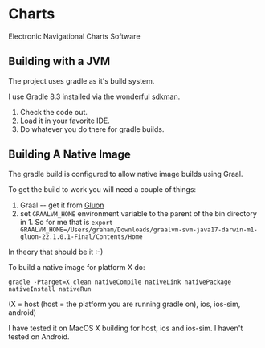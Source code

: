 # Charts
Electronic Navigational Charts Software

## Building with a JVM

The project uses gradle as it's build system.

I use Gradle 8.3 installed via the wonderful [sdkman](https://sdkman.io/).

1. Check the code out.
2. Load it in your favorite IDE.
3. Do whatever you do there for gradle builds.

## Building A Native Image

The gradle build is configured to allow native image builds using Graal.

To get the build to work you will need a couple of things:

1. Graal -- get it from [Gluon](https://github.com/gluonhq/graal/releases/tag/gluon-22.1.0.1-Final)
2. set `GRAALVM_HOME` environment variable to the parent of the bin directory in 1. So for me that is `export GRAALVM_HOME=/Users/graham/Downloads/graalvm-svm-java17-darwin-m1-gluon-22.1.0.1-Final/Contents/Home`

In theory that should be it :-)

To build a native image for platform X do:
```
gradle -Ptarget=X clean nativeCompile nativeLink nativePackage nativeInstall nativeRun
```
(X = host (host = the platform you are running gradle on), ios, ios-sim, android)

I have tested it on MacOS X building for host, ios and ios-sim. I haven't tested on Android.

